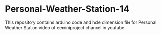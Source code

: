 # Personal-Weather-Station-14
This repository contains arduino code and hole dimension file for Personal Weather Station video of eeminiproject channel in youtube.
